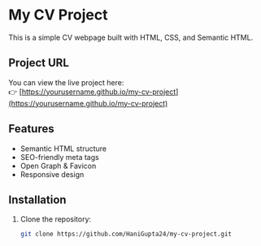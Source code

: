 # My CV Project

This is a simple CV webpage built with HTML, CSS, and Semantic HTML.

## Project URL
You can view the live project here:  
👉 [https://yourusername.github.io/my-cv-project](https://yourusername.github.io/my-cv-project)

## Features
- Semantic HTML structure
- SEO-friendly meta tags
- Open Graph & Favicon
- Responsive design

## Installation
1. Clone the repository:
   ```bash
   git clone https://github.com/HaniGupta24/my-cv-project.git
